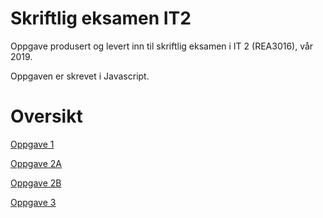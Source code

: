 # Skriftlig eksamen IT2
Oppgave produsert og levert inn til skriftlig eksamen i IT 2 (REA3016), vår 2019.

Oppgaven er skrevet i Javascript.

# Oversikt
[Oppgave 1](https://trympet.github.io/skriftlig-eksamen-IT2/oppgave1/oppgave1.html, "Oppgave 1")

[Oppgave 2A](https://trympet.github.io/skriftlig-eksamen-IT2/oppgave2a/oppgave2.html, "Oppgave 2A")

[Oppgave 2B](https://trympet.github.io/skriftlig-eksamen-IT2/oppgave1b/oppgave2b.html, "Oppgave 2B")

[Oppgave 3](https://trympet.github.io/skriftlig-eksamen-IT2/oppgave1b/oppgave3.html, "Oppgave 3")

